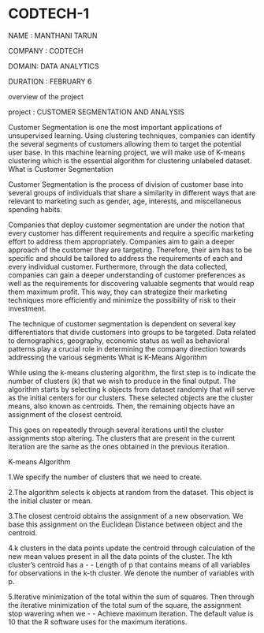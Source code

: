 # CODTECH-1

NAME : MANTHANI TARUN

COMPANY : CODTECH

DOMAIN: DATA ANALYTICS

DURATION : FEBRUARY 6


overview of the project 


project : CUSTOMER SEGMENTATION AND ANALYSIS



 Customer Segmentation is one the most important applications of unsupervised learning. Using clustering techniques, companies can identify the several segments of customers allowing them to target the potential user base. In this machine learning project, we will make use of K-means clustering which is the essential algorithm for clustering unlabeled dataset.
 What is Customer Segmentation


Customer Segmentation is the process of division of customer base into several groups of individuals that share a similarity in different ways that are relevant to marketing such as gender, age, interests, and miscellaneous spending habits.


Companies that deploy customer segmentation are under the notion that every customer has different requirements and require a specific marketing effort to address them appropriately. Companies aim to gain a deeper approach of the customer they are targeting. Therefore, their aim has to be specific and should be tailored to address the requirements of each and every individual customer. Furthermore, through the data collected, companies can gain a deeper understanding of customer preferences as well as the requirements for discovering valuable segments that would reap them maximum profit. This way, they can strategize their marketing techniques more efficiently and minimize the possibility of risk to their investment.


The technique of customer segmentation is dependent on several key differentiators that divide customers into groups to be targeted. Data related to demographics, geography, economic status as well as behavioral patterns play a crucial role in determining the company direction towards addressing the various segments
What is K-Means Algorithm


While using the k-means clustering algorithm, the first step is to indicate the number of clusters (k) that we wish to produce in the final output. The algorithm starts by selecting k objects from dataset randomly that will serve as the initial centers for our clusters. These selected objects are the cluster means, also known as centroids. Then, the remaining objects have an assignment of the closest centroid.


 This goes on repeatedly through several iterations until the cluster assignments stop altering. The clusters that are present in the current iteration are the same as the ones obtained in the previous iteration.

 
 K-means Algorithm

 
1.We specify the number of clusters that we need to create.


2.The algorithm selects k objects at random from the dataset. This object is the initial cluster or mean.


3.The closest centroid obtains the assignment of a new observation. We base this assignment on the Euclidean Distance between object and the centroid.


4.k clusters in the data points update the centroid through calculation of the new mean values present in all the data points of the cluster. The kth cluster’s centroid has a - - Length of p that contains means of all variables for observations in the k-th cluster. We denote the number of variables with p.


5.Iterative minimization of the total within the sum of squares. Then through the iterative minimization of the total sum of the square, the assignment stop wavering when we - - Achieve maximum iteration. The default value is 10 that the R software uses for the maximum iterations.




 
